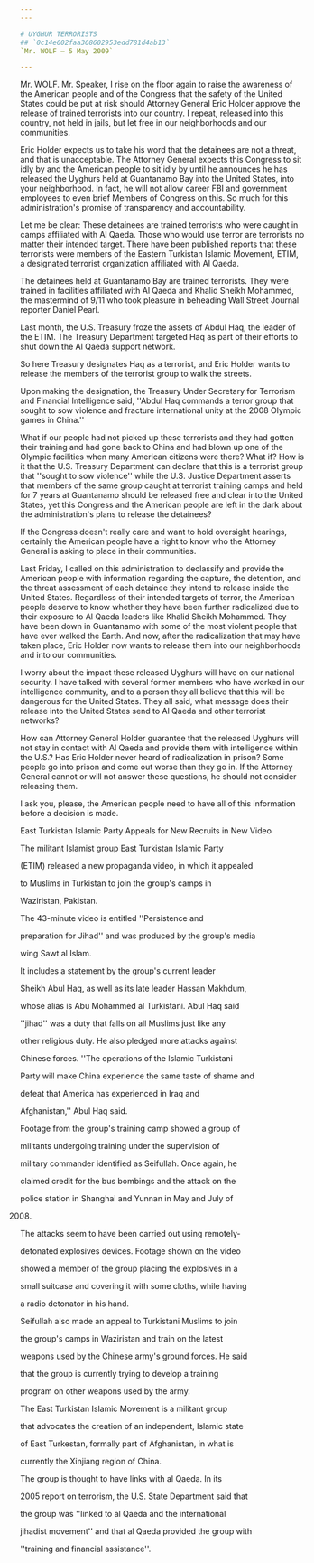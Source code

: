 ```yaml
---
---

# UYGHUR TERRORISTS
## `0c14e602faa368602953edd781d4ab13`
`Mr. WOLF — 5 May 2009`

---
```



Mr. WOLF. Mr. Speaker, I rise on the floor again to raise the 
awareness of the American people and of the Congress that the safety of 
the United States could be put at risk should Attorney General Eric 
Holder approve the release of trained terrorists into our country. I 
repeat, released into this country, not held in jails, but let free in 
our neighborhoods and our communities.

Eric Holder expects us to take his word that the detainees are not a 
threat, and that is unacceptable. The Attorney General expects this 
Congress to sit idly by and the American people to sit idly by until he 
announces he has released the Uyghurs held at Guantanamo Bay into the 
United States, into your neighborhood. In fact, he will not allow 
career FBI and government employees to even brief Members of Congress 
on this. So much for this administration's promise of transparency and 
accountability.

Let me be clear: These detainees are trained terrorists who were 
caught in camps affiliated with Al Qaeda. Those who would use terror 
are terrorists no matter their intended target. There have been 
published reports that these terrorists were members of the Eastern 
Turkistan Islamic Movement, ETIM, a designated terrorist organization 
affiliated with Al Qaeda.

The detainees held at Guantanamo Bay are trained terrorists. They 
were trained in facilities affiliated with Al Qaeda and Khalid Sheikh 
Mohammed, the mastermind of 9/11 who took pleasure in beheading Wall 
Street Journal reporter Daniel Pearl.

Last month, the U.S. Treasury froze the assets of Abdul Haq, the 
leader of the ETIM. The Treasury Department targeted Haq as part of 
their efforts to shut down the Al Qaeda support network.

So here Treasury designates Haq as a terrorist, and Eric Holder wants 
to release the members of the terrorist group to walk the streets.

Upon making the designation, the Treasury Under Secretary for 
Terrorism and Financial Intelligence said, ''Abdul Haq commands a 
terror group that sought to sow violence and fracture international 
unity at the 2008 Olympic games in China.''

What if our people had not picked up these terrorists and they had 
gotten their training and had gone back to China and had blown up one 
of the Olympic facilities when many American citizens were there? What 
if? How is it that the U.S. Treasury Department can declare that this 
is a terrorist group that ''sought to sow violence'' while the U.S. 
Justice Department asserts that members of the same group caught at 
terrorist training camps and held for 7 years at Guantanamo should be 
released free and clear into the United States, yet this Congress and 
the American people are left in the dark about the administration's 
plans to release the detainees?

If the Congress doesn't really care and want to hold oversight 
hearings, certainly the American people have a right to know who the 
Attorney General is asking to place in their communities.

Last Friday, I called on this administration to declassify and 
provide the American people with information regarding the capture, the 
detention, and the threat assessment of each detainee they intend to 
release inside the United States. Regardless of their intended targets 
of terror, the American people deserve to know whether they have been 
further radicalized due to their exposure to Al Qaeda leaders like 
Khalid Sheikh Mohammed. They have been down in Guantanamo with some of 
the most violent people that have ever walked the Earth. And now, after 
the radicalization that may have taken place, Eric Holder now wants to 
release them into our neighborhoods and into our communities.

I worry about the impact these released Uyghurs will have on our 
national security. I have talked with several former members who have 
worked in our intelligence community, and to a person they all believe 
that this will be dangerous for the United States. They all said, what 
message does their release into the United States send to Al Qaeda and 
other terrorist networks?

How can Attorney General Holder guarantee that the released Uyghurs 
will not stay in contact with Al Qaeda and provide them with 
intelligence within the U.S.? Has Eric Holder never heard of 
radicalization in prison? Some people go into prison and come out worse 
than they go in. If the Attorney General cannot or will not answer 
these questions, he should not consider releasing them.

I ask you, please, the American people need to have all of this 
information before a decision is made.


 East Turkistan Islamic Party Appeals for New Recruits in New Video




 The militant Islamist group East Turkistan Islamic Party 


 (ETIM) released a new propaganda video, in which it appealed 


 to Muslims in Turkistan to join the group's camps in 


 Waziristan, Pakistan.



 The 43-minute video is entitled ''Persistence and 


 preparation for Jihad'' and was produced by the group's media 


 wing Sawt al Islam.



 It includes a statement by the group's current leader 


 Sheikh Abul Haq, as well as its late leader Hassan Makhdum, 


 whose alias is Abu Mohammed al Turkistani. Abul Haq said 


 ''jihad'' was a duty that falls on all Muslims just like any 


 other religious duty. He also pledged more attacks against 


 Chinese forces. ''The operations of the Islamic Turkistani 


 Party will make China experience the same taste of shame and 


 defeat that America has experienced in Iraq and 


 Afghanistan,'' Abul Haq said.



 Footage from the group's training camp showed a group of 


 militants undergoing training under the supervision of 


 military commander identified as Seifullah. Once again, he 


 claimed credit for the bus bombings and the attack on the 


 police station in Shanghai and Yunnan in May and July of 


 2008.



 The attacks seem to have been carried out using remotely-


 detonated explosives devices. Footage shown on the video 


 showed a member of the group placing the explosives in a 


 small suitcase and covering it with some cloths, while having 


 a radio detonator in his hand.



 Seifullah also made an appeal to Turkistani Muslims to join 


 the group's camps in Waziristan and train on the latest 


 weapons used by the Chinese army's ground forces. He said 


 that the group is currently trying to develop a training 


 program on other weapons used by the army.



 The East Turkistan Islamic Movement is a militant group 


 that advocates the creation of an independent, Islamic state 


 of East Turkestan, formally part of Afghanistan, in what is 


 currently the Xinjiang region of China.



 The group is thought to have links with al Qaeda. In its 


 2005 report on terrorism, the U.S. State Department said that 


 the group was ''linked to al Qaeda and the international 


 jihadist movement'' and that al Qaeda provided the group with 


 ''training and financial assistance''.
